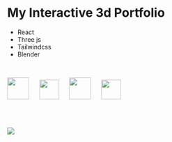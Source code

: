 # My Interactive 3d Portfolio

* React
* Three js
* Tailwindcss
* Blender  

<br />
<p float="left">
  <img src="https://i.postimg.cc/7LR71cSh/react.png" width="50" />&nbsp;&nbsp;&nbsp;&nbsp;&nbsp;
  <img src="https://i.postimg.cc/GhbBDr6z/threejs.png" width="45" />&nbsp;&nbsp;&nbsp;&nbsp;&nbsp; 
  <img src="https://i.postimg.cc/3NTknHN8/tailwind.png" width="50" />&nbsp;&nbsp;&nbsp;&nbsp;&nbsp;
  <img src="https://i.postimg.cc/RVSScTCr/blender.png" width="45" />
</p>
<br />
<br />

![](https://i.postimg.cc/pTq6WPjr/card.png)
